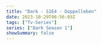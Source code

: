 ```yaml
---
title: "Dark - S1E4 - Doppelleben"
date: 2023-10-29T06:56:03Z
tags: ["Tv-Series"]
series: ["Dark Season 1"]
showSummary: false
---
```


  <mux-player stream-type="on-demand"
  src="https://kp3d-my.sharepoint.com/personal/ryoo_kp3d_onmicrosoft_com/_layouts/15/download.aspx?share=EffaL-JjSLNChbJ2iFEDkeEBXl6Xf7UM56Pj3dc7g3XJvQ" prefer-playback="mse" controls>
  </mux-player>
  
  
  <script src="https://cdn.jsdelivr.net/npm/@mux/mux-player"></script>
  
 <script type="application/ld+json">
 {
  "@context": "https://schema.org/",
  "@type": "VideoObject",
  "name": "Dark - S1E4 - Doppelleben",
  "contentUrl": "https://stream.mux.com/hA8Fhpztj8JOjH6004VF4U9Z4iDRZEdBzsOJQ02SmG4p8.m3u8",
  "thumbnailUrl": "https://www.themoviedb.org/t/p/original/xWp8VB2Bt6mvVTTSXt0kFRy0A9b.jpg?width=314&fit_mode=preserve&time=25",
  "uploadDate": "2023-10-29T06:56:03Z",
}

</script>


